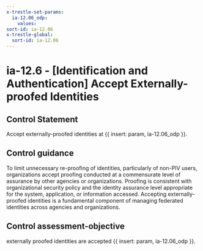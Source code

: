 ```yaml
---
x-trestle-set-params:
  ia-12.06_odp:
    values:
sort-id: ia-12.06
x-trestle-global:
  sort-id: ia-12.06
---
```


# ia-12.6 - \[Identification and Authentication\] Accept Externally-proofed Identities

## Control Statement

Accept externally-proofed identities at {{ insert: param, ia-12.06_odp }}.

## Control guidance

To limit unnecessary re-proofing of identities, particularly of non-PIV users, organizations accept proofing conducted at a commensurate level of assurance by other agencies or organizations. Proofing is consistent with organizational security policy and the identity assurance level appropriate for the system, application, or information accessed. Accepting externally-proofed identities is a fundamental component of managing federated identities across agencies and organizations.

## Control assessment-objective

externally proofed identities are accepted {{ insert: param, ia-12.06_odp }}.
